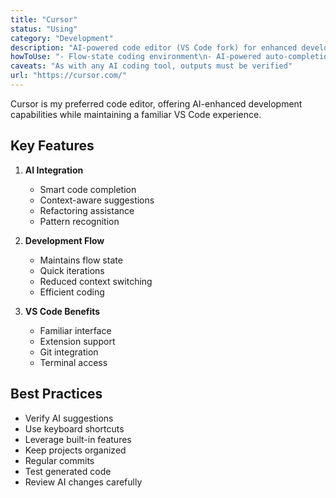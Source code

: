 ```yaml
---
title: "Cursor"
status: "Using"
category: "Development"
description: "AI-powered code editor (VS Code fork) for enhanced development flow"
howToUse: "- Flow-state coding environment\n- AI-powered auto-completion\n- Code refactoring assistance\n- Intelligent code suggestions"
caveats: "As with any AI coding tool, outputs must be verified"
url: "https://cursor.com/"
---
```


Cursor is my preferred code editor, offering AI-enhanced development capabilities while maintaining a familiar VS Code experience.

## Key Features

1. **AI Integration**
   - Smart code completion
   - Context-aware suggestions
   - Refactoring assistance
   - Pattern recognition

2. **Development Flow**
   - Maintains flow state
   - Quick iterations
   - Reduced context switching
   - Efficient coding

3. **VS Code Benefits**
   - Familiar interface
   - Extension support
   - Git integration
   - Terminal access

## Best Practices

- Verify AI suggestions
- Use keyboard shortcuts
- Leverage built-in features
- Keep projects organized
- Regular commits
- Test generated code
- Review AI changes carefully 